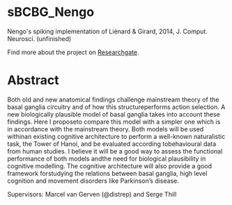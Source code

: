 # sBCBG_Nengo

Nengo's spiking implementation of Liénard &amp; Girard, 2014, J. Comput. Neurosci. (unfinished)

Find more about the project on [Researchgate](https://www.researchgate.net/project/Assessing-the-need-for-biological-plausibility-in-cognitive-modelling-a-focus-on-basal-ganglia-without-segregated-pathways).

# Abstract

Both old and new anatomical findings challenge mainstream theory of the basal ganglia circuitry and of how this structureperforms action selection. A new biologically plausible model of basal ganglia takes into account these findings. Here I proposeto compare this model with a simpler one which is in accordance with the mainstream theory. Both models will be used withinan existing cognitive architecture to perform a well-known naturalistic task, the Tower of Hanoi, and be evaluated according tobehavioural data from human studies. I believe it will be a good way to assess the functional performance of both models andthe need for biological plausibility in cognitive modelling. The cognitive architecture will also provide a good framework forstudying the relations between basal ganglia, high level cognition and movement disorders like Parkinson’s disease.

Supervisors: Marcel van Gerven (@distrep) and Serge Thill
